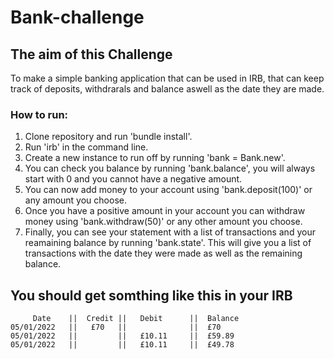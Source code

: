# Bank-challenge

## The aim of this Challenge
To make a simple banking application that can be used in IRB, that can keep track of deposits, withdrarals and balance aswell as the date they are made. 

### How to run:
1. Clone repository and run 'bundle install'.
2. Run 'irb' in the command line.
3. Create a new instance to run off by running 'bank = Bank.new'.
4. You can check you balance by running 'bank.balance', you will always start with 0 and you cannot have a negative amount.
5. You can now add money to your account using 'bank.deposit(100)' or any amount you choose.
6. Once you have a positive amount in your account you can withdraw money using 'bank.withdraw(50)' or any other amount you choose.
7. Finally, you can see your statement with a list of transactions and your reamaining balance by running 'bank.state'. This will give you a list of transactions with the date they were made as well as the remaining balance. 

## You should get somthing like this in your IRB
```
     Date    ||  Credit ||   Debit      ||  Balance
05/01/2022   ||   £70   ||              ||  £70
05/01/2022   ||         ||   £10.11     ||  £59.89
05/01/2022   ||         ||   £10.11     ||  £49.78
```
